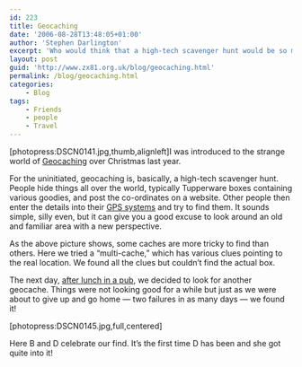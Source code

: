 ```yaml
---
id: 223
title: Geocaching
date: '2006-08-28T13:48:05+01:00'
author: 'Stephen Darlington'
excerpt: 'Who would think that a high-tech scavenger hunt would be so much fun?'
layout: post
guid: 'http://www.zx81.org.uk/blog/geocaching.html'
permalink: /blog/geocaching.html
categories:
    - Blog
tags:
    - Friends
    - people
    - Travel
---
```


\[photopress:DSCN0141.jpg,thumb,alignleft\]I was introduced to the strange world of [Geocaching](http://www.geocaching.com "Geocaching") over Christmas last year.

For the uninitiated, geocaching is, basically, a high-tech scavenger hunt. People hide things all over the world, typically Tupperware boxes containing various goodies, and post the co-ordinates on a website. Other people then enter the details into their [GPS systems](http://en.wikipedia.org/wiki/Gps "Global Positioning System") and try to find them. It sounds simple, silly even, but it can give you a good excuse to look around an old and familiar area with a new perspective.

As the above picture shows, some caches are more tricky to find than others. Here we tried a “multi-cache,” which has various clues pointing to the real location. We found all the clues but couldn’t find the actual box.

The next day, [after lunch in a pub](http://www.roseandcrownwimbledon.co.uk/ "My favourite Sunday afternoon pub"), we decided to look for another geocache. Things were not looking good for a while but just as we were about to give up and go home — two failures in as many days — we found it!

\[photopress:DSCN0145.jpg,full,centered\]

Here B and D celebrate our find. It’s the first time D has been and she got quite into it!